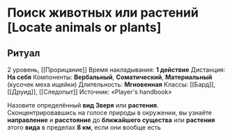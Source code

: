 # Поиск животных или растений [Locate animals or plants]
## Ритуал
2 уровень, [[Прорицание]]
Время накладывания: **1 действие**
Дистанция: **На себя**
Компоненты: **Вербальный**, **Соматический**, **Материальный** (кусочек меха ищейки)
Длительность: **Мгновенная**
Классы: [[Бард]], [[Друид]], [[Следопыт]]
Источник: «Player's handbook»

Назовите определённый **вид Зверя** или **растения**. Сконцентрировавшись на голосе природы в окружении, вы узнаёте **направление** и **расстояние** до **ближайшего существа** или **растения** этого **вида** в пределах **8 км**, если они вообще есть
